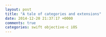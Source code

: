 ```yaml
---
layout: post
title: "A tale of categories and extensions"
date: 2014-12-20 21:37:17 +0000
comments: true
categories: swift objective-c iOS
---
```


